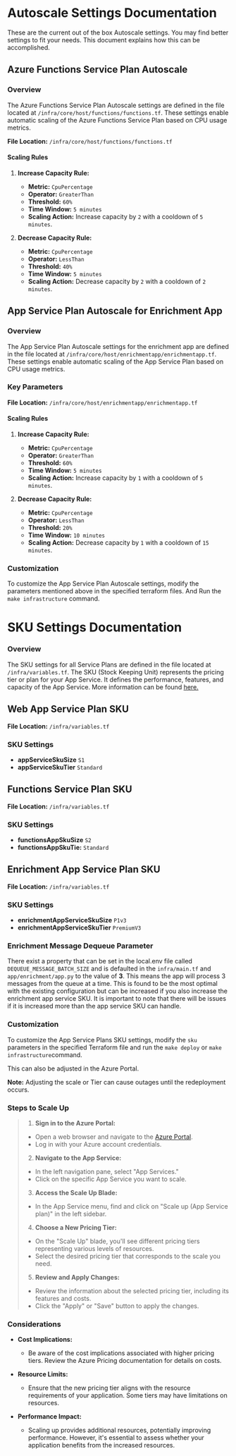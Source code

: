 # Autoscale Settings Documentation

These are the current out of the box Autoscale settings.
You may find better settings to fit your needs. This document explains how this can be accomplished.

## Azure Functions Service Plan Autoscale

### Overview

The Azure Functions Service Plan Autoscale settings are defined in the file located at `/infra/core/host/functions/functions.tf`. These settings enable automatic scaling of the Azure Functions Service Plan based on CPU usage metrics.

**File Location:** `/infra/core/host/functions/functions.tf`

#### Scaling Rules

1. **Increase Capacity Rule:**

   - **Metric:** `CpuPercentage`
   - **Operator:** `GreaterThan`
   - **Threshold:** `60%`
   - **Time Window:** `5 minutes`
   - **Scaling Action:** Increase capacity by `2` with a cooldown of `5 minutes`.

2. **Decrease Capacity Rule:**
   - **Metric:** `CpuPercentage`
   - **Operator:** `LessThan`
   - **Threshold:** `40%`
   - **Time Window:** `5 minutes`
   - **Scaling Action:** Decrease capacity by `2` with a cooldown of `2 minutes`.

## App Service Plan Autoscale for Enrichment App

### Overview

The App Service Plan Autoscale settings for the enrichment app are defined in the file located at `/infra/core/host/enrichmentapp/enrichmentapp.tf`. These settings enable automatic scaling of the App Service Plan based on CPU usage metrics.

### Key Parameters

**File Location:** `/infra/core/host/enrichmentapp/enrichmentapp.tf`

#### Scaling Rules

1. **Increase Capacity Rule:**

   - **Metric:** `CpuPercentage`
   - **Operator:** `GreaterThan`
   - **Threshold:** `60%`
   - **Time Window:** `5 minutes`
   - **Scaling Action:** Increase capacity by `1` with a cooldown of `5 minutes`.

2. **Decrease Capacity Rule:**
   - **Metric:** `CpuPercentage`
   - **Operator:** `LessThan`
   - **Threshold:** `20%`
   - **Time Window:** `10 minutes`
   - **Scaling Action:** Decrease capacity by `1` with a cooldown of `15 minutes`.

### Customization

To customize the App Service Plan Autoscale settings, modify the parameters mentioned above in the specified terraform files. And Run the `make infrastructure` command.

# SKU Settings Documentation

### Overview

The SKU settings for all Service Plans are defined in the file located at `/infra/variables.tf`. The SKU (Stock Keeping Unit) represents the pricing tier or plan for your App Service. It defines the performance, features, and capacity of the App Service.
More information can be found [here.](https://azure.microsoft.com/en-us/pricing/details/app-service/windows/#purchase-options)

## Web App Service Plan SKU

**File Location:** `/infra/variables.tf`

### SKU Settings

- **appServiceSkuSize** `S1`
- **appServiceSkuTier** `Standard`

## Functions Service Plan SKU

**File Location:** `/infra/variables.tf`

### SKU Settings

- **functionsAppSkuSize** `S2`
- **functionsAppSkuTie:** `Standard`

## Enrichment App Service Plan SKU

**File Location:** `/infra/variables.tf`

### SKU Settings

- **enrichmentAppServiceSkuSize** `P1v3`
- **enrichmentAppServiceSkuTier** `PremiumV3`

### Enrichment Message Dequeue Parameter

There exist a property that can be set in the local.env file called `DEQUEUE_MESSAGE_BATCH_SIZE` and is defaulted in the `infra/main.tf` and `app/enrichment/app.py` to the value of **3**. This means the app will process 3 messages from the queue at a time. This is found to be the most optimal with the existing configuration but can be increased if you also increase the enrichment app service SKU. It is important to note that there will be issues if it is increased more than the app service SKU can handle.

### Customization

To customize the App Service Plans SKU settings, modify the `sku` parameters in the specified Terraform file and run the `make deploy` or `make infrastructure`command.

This can also be adjusted in the Azure Portal.

**Note:** Adjusting the scale or Tier can cause outages until the redeployment occurs.

### Steps to Scale Up

> 1.  **Sign in to the Azure Portal:**
>
> - Open a web browser and navigate to the [Azure Portal](https://portal.azure.com/).
> - Log in with your Azure account credentials.
>
> 2.  **Navigate to the App Service:**
>
> - In the left navigation pane, select "App Services."
> - Click on the specific App Service you want to scale.
>
> 3.  **Access the Scale Up Blade:**
>
> - In the App Service menu, find and click on "Scale up (App Service plan)" in the left sidebar.
>
> 4.  **Choose a New Pricing Tier:**
>
> - On the "Scale Up" blade, you'll see different pricing tiers representing various levels of resources.
> - Select the desired pricing tier that corresponds to the scale you need.
>
> 5.  **Review and Apply Changes:**
>
> - Review the information about the selected pricing tier, including its features and costs.
> - Click the "Apply" or "Save" button to apply the changes.

### Considerations

- **Cost Implications:**

  - Be aware of the cost implications associated with higher pricing tiers. Review the Azure Pricing documentation for details on costs.

- **Resource Limits:**

  - Ensure that the new pricing tier aligns with the resource requirements of your application. Some tiers may have limitations on resources.

- **Performance Impact:**
  - Scaling up provides additional resources, potentially improving performance. However, it's essential to assess whether your application benefits from the increased resources.
